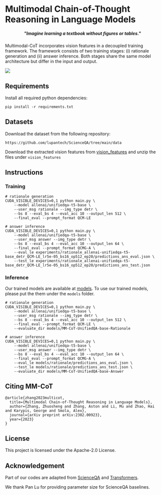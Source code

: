 # Multimodal Chain-of-Thought Reasoning in Language Models

<h5 align="center"><i>"Imagine learning a textbook without figures or tables."</i></h5>

Multimodal-CoT incorporates vision features in a decoupled training framework. The framework consists of two training stages: (i) rationale generation and (ii) answer inference. Both stages share the same model architecture but differ in the input and output.

![](vision_features/mm-cot.png)


## Requirements

Install all required python dependencies:

```
pip install -r requirements.txt
```

## Datasets

Download the dataset from the following repository:

```
https://github.com/lupantech/ScienceQA/tree/main/data
```

Download the extracted vision features from [vision_features](https://drive.google.com/file/d/13B0hc_F_45-UlqPLKSgRz-ALtFQ8kIJr/view?usp=share_link) and unzip the files under `vision_features`

## Instructions

### Training 

```
# rationale generation
CUDA_VISIBLE_DEVICES=0,1 python main.py \
    --model allenai/unifiedqa-t5-base \
    --user_msg rationale --img_type detr \
    --bs 8 --eval_bs 4 --eval_acc 10 --output_len 512 \
    --final_eval --prompt_format QCM-LE

# answer inference
CUDA_VISIBLE_DEVICES=0,1 python main.py \
    --model allenai/unifiedqa-t5-base \
    --user_msg answer --img_type detr \
    --bs 8 --eval_bs 4 --eval_acc 10 --output_len 64 \
    --final_eval --prompt_format QCMG-A \
    --eval_le experiments/rationale_allenai-unifiedqa-t5-base_detr_QCM-LE_lr5e-05_bs16_op512_ep20/predictions_ans_eval.json \
    --test_le experiments/rationale_allenai-unifiedqa-t5-base_detr_QCM-LE_lr5e-05_bs16_op512_ep20/predictions_ans_test.json
```

### Inference 

Our trained models are available at [models](https://drive.google.com/file/d/1FtTYOJPHnWnFfCxNC6M3gar4RAX5E21b/view?usp=share_link). To use our trained models, please put the them under the ```models``` folder.

```
# rationale generation
CUDA_VISIBLE_DEVICES=0,1 python main.py \
    --model allenai/unifiedqa-t5-base \
    --user_msg rationale --img_type detr \
    --bs 8 --eval_bs 4 --eval_acc 10 --output_len 512 \
    --final_eval --prompt_format QCM-LE \
    --evaluate_dir models/MM-CoT-UnifiedQA-base-Rationale

# answer inference
CUDA_VISIBLE_DEVICES=0,1 python main.py \
    --model allenai/unifiedqa-t5-base \
    --user_msg answer --img_type detr \
    --bs 8 --eval_bs 4 --eval_acc 10 --output_len 64 \
    --final_eval --prompt_format QCMG-A \
    --eval_le models/rationale/predictions_ans_eval.json \
    --test_le models/rationale/predictions_ans_test.json \
    --evaluate_dir models/MM-CoT-UnifiedQA-base-Answer
```

## Citing MM-CoT

```
@article{zhang2023multicot,
  title={Multimodal Chain-of-Thought Reasoning in Language Models},
  author={Zhang, Zhuosheng and Zhang, Aston and Li, Mu and Zhao, Hai and Karypis, George and Smola, Alex},
  journal={arXiv preprint arXiv:2302.00923},
  year={2023}
}
```

## License

This project is licensed under the Apache-2.0 License.

## Acknowledgement

Part of our codes are adapted from [ScienceQA](https://github.com/lupantech/ScienceQA) and [Transformers](https://github.com/huggingface/transformers).

We thank Pan Lu for providing parameter size for ScienceQA baselines.
